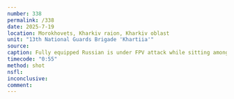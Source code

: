 ```yaml
---
number: 338
permalink: /338
date: 2025-7-19
location: Morokhovets, Kharkiv raion, Kharkiv oblast
unit: "13th National Guards Brigade 'Khartiia'"
source: 
caption: Fully equipped Russian is under FPV attack while sitting among pine trees, proceeds with grabbing his AK, and attempting to shoot himself. It looks like it didn't fire, he makes test shot and tries again, now to a visible success
timecode: "0:55"
method: shot
nsfl: 
inconclusive: 
comment: 
---
```

<script async src="https://telegram.org/js/telegram-widget.js?22" data-telegram-post="ukr_pics/27094" data-width="100%" data-userpic="false"></script>